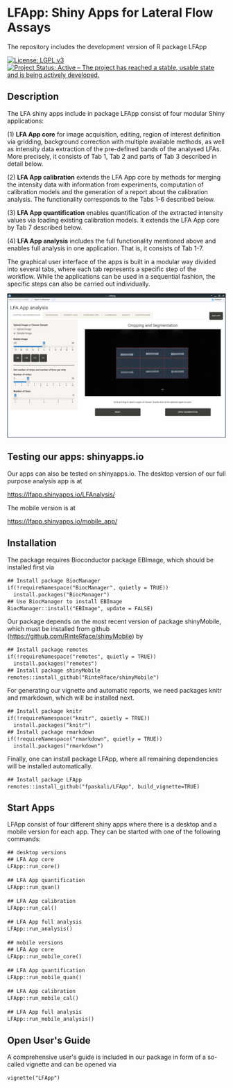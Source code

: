 # LFApp: Shiny Apps for Lateral Flow Assays

The repository includes the development version of R package LFApp

[![License: LGPL v3](https://img.shields.io/badge/License-LGPL%20v3-blue.svg)](https://www.gnu.org/licenses/lgpl-3.0)
[![Project Status: Active – The project has reached a stable, usable state and is being actively developed.](https://www.repostatus.org/badges/latest/active.svg)](https://www.repostatus.org/#active)


## Description

The LFA shiny apps include in package LFApp consist of four modular Shiny 
applications: 

(1) **LFA App core** for image acquisition, editing, region of interest definition 
via gridding, background correction with multiple available methods, as well as 
intensity data extraction of the pre-defined bands of the analysed LFAs. More
precisely, it consists of Tab 1, Tab 2 and parts of Tab 3 described in detail 
below.

(2) **LFA App calibration** extends the LFA App core by methods for merging the
intensity data with information from experiments, computation of calibration 
models and the generation of a report about the calibration analysis. The 
functionality corresponds to the Tabs 1-6 described below.

(3) **LFA App quantification** enables quantification of the extracted intensity 
values via loading existing calibration models. It extends the LFA App core
by Tab 7 described below.

(4) **LFA App analysis** includes the full functionality mentioned above and 
enables full analysis in one application. That is, it consists of Tab 1-7.


The graphical user interface of the apps is built in a modular way divided into 
several tabs, where each tab represents a specific step of the workflow. While 
the applications can be used in a sequential fashion, the specific steps can 
also be carried out individually. 

![LFApp](LFAppMain.png)


## Testing our apps: shinyapps.io

Our apps can also be tested on shinyapps.io. The desktop version of our full
purpose analysis app is at

https://lfapp.shinyapps.io/LFAnalysis/

The mobile version is at

https://lfapp.shinyapps.io/mobile_app/


## Installation

The package requires Bioconductor package EBImage, which should be installed
first via

```{r}
## Install package BiocManager
if(!requireNamespace("BiocManager", quietly = TRUE)) 
  install.packages("BiocManager")
## Use BiocManager to install EBImage
BiocManager::install("EBImage", update = FALSE)
```

Our package depends on the most recent version of package shinyMobile, which 
must be installed from github (https://github.com/RinteRface/shinyMobile) by

```{r}
## Install package remotes
if(!requireNamespace("remotes", quietly = TRUE)) 
  install.packages("remotes")
## Install package shinyMobile
remotes::install_github("RinteRface/shinyMobile")
```

For generating our vignette and automatic reports, we need packages knitr and
rmarkdown, which will be installed next.

```{r}
## Install package knitr
if(!requireNamespace("knitr", quietly = TRUE)) 
  install.packages("knitr")
## Install package rmarkdown
if(!requireNamespace("rmarkdown", quietly = TRUE)) 
  install.packages("rmarkdown")
```

Finally, one can install package LFApp, where all remaining dependencies will
be installed automatically.

```{r}
## Install package LFApp
remotes::install_github("fpaskali/LFApp", build_vignette=TRUE)
```

## Start Apps
LFApp consist of four different shiny apps where there is a desktop and a 
mobile version for each app. They can be started with one of the following 
commands: 

```{r}
## desktop versions
## LFA App core
LFApp::run_core()

## LFA App quantification
LFApp::run_quan()

## LFA App calibration
LFApp::run_cal()

## LFA App full analysis
LFApp::run_analysis()

## mobile versions
## LFA App core
LFApp::run_mobile_core()

## LFA App quantification
LFApp::run_mobile_quan()

## LFA App calibration
LFApp::run_mobile_cal()

## LFA App full analysis
LFApp::run_mobile_analysis()
```

## Open User's Guide

A comprehensive user's guide is included in our package in form of a so-called
vignette and can be opened via

```{r}
vignette("LFApp")
```
